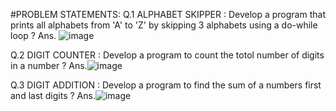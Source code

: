 #PROBLEM STATEMENTS:
Q.1 ALPHABET SKIPPER :
    Develop a program that prints all alphabets from 'A' to 'Z' by skipping 3 alphabets using a do-while loop ?
Ans. ![image](https://github.com/user-attachments/assets/1d155e86-a87d-4a23-93f0-fa20e0132659)

Q.2 DIGIT COUNTER :
    Develop a program to count the totol number of digits in a number ?
Ans.![image](https://github.com/user-attachments/assets/1bc4f41a-5ff1-48eb-ba31-a892004765c8)

Q.3 DIGIT ADDITION :
    Develop a program to find the sum of a numbers first and last digits ?
Ans.![image](https://github.com/user-attachments/assets/b9d5d5dc-f9d2-4a16-a9ec-b5502d6f7881)

